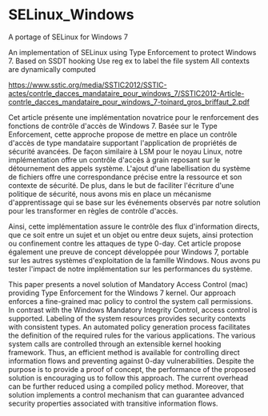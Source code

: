 # SELinux_Windows
A portage of SELinux for Windows 7

An implementation of SELinux using Type Enforcement to protect Windows 7.
Based on SSDT hooking
Use reg ex to label the file system
All contexts are dynamically computed


https://www.sstic.org/media/SSTIC2012/SSTIC-actes/contrle_dacces_mandataire_pour_windows_7/SSTIC2012-Article-contrle_dacces_mandataire_pour_windows_7-toinard_gros_briffaut_2.pdf


Cet article présente une implémentation novatrice pour le renforcement des fonctions de contrôle d'accès de Windows 7. Basée sur le Type Enforcement, cette approche propose de mettre en place un contrôle d'accès de type mandataire supportant l'application de propriétés de sécurité avancées.
De façon similaire à LSM pour le noyau Linux, notre implémentation offre un contrôle d'accès à grain reposant sur le détournement des appels système. L'ajout d'une labellisation du système de fichiers offre une correspondance précise entre la ressource et son contexte de sécurité. De plus, dans le but de faciliter l'écriture d'une politique de sécurité, nous avons mis en place un mécanisme d'apprentissage qui se base sur les événements observés par notre solution pour les transformer en règles de contrôle d'accès.

Ainsi, cette implémentation assure le contrôle des flux d'information directs, que ce soit entre un sujet et un objet ou entre deux sujets, ainsi protection ou confinement contre les attaques de type 0-day. Cet article propose également une preuve de concept développée pour Windows 7, portable sur les autres systèmes d'exploitation de la famille Windows. Nous avons pu tester l'impact de notre implémentation sur les performances du système. 


This paper presents a novel solution of Mandatory Access Control (mac) providing Type Enforcement for the Windows 7 kernel. Our approach enforces a fine-grained mac policy to control the system call permissions. In contrast with the Windows Mandatory Integrity Control, access control is supported. Labeling of the system resources provides security contexts with consistent types. An automated policy generation process facilitates the definition of the required rules for the various applications. The various system calls are controlled through an extensible kernel hooking framework. Thus, an efficient method is available for controlling direct information flows and preventing against 0-day vulnerabilities. Despite the purpose is to provide a proof of concept, the performance of the proposed solution is encouraging us to follow this approach. The current overhead can be further reduced using a compiled policy method. Moreover, that solution implements a control mechanism that can guarantee advanced security properties associated with transitive information flows.
